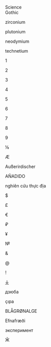 <div class="intro_item" id="title">
  <p>Science<br>Gothic</p>
</div>

<div class="intro_item" id="elements">
  <p id="elements_1" class="size-to-width">zirconium</p>
  <p id="elements_2" class="size-to-width">plutonium</p>
  <p id="elements_3" class="size-to-width">neodymium</p>
  <p id="elements_4" class="size-to-width">technetium</p>
</div>

<div class="intro_item" id="numerals">
  <p id="one">1</p>
  <p id="two">2</p>
  <p id="three">3</p>
  <p id="four">4</p>
  <p id="five">5</p>
  <p id="six">6</p>
  <p id="seven">7</p>
  <p id="eight">8</p>
  <p id="nine">9</p>
</div>

<div class="intro_item" id="fraction">
  <p>⅛</p>
</div>

<div class="intro_item" id="ae">
  <p class="size-to-width">Æ</p>
</div>


<div class="intro_item" id="german">
  <p class="size-to-width">Außerirdischer</p>
</div>

<div class="intro_item" id="spanish">
  <p class="size-to-width">AÑADIDO</p>
</div>

<div class="intro_item" id="vietnamese">
  <p class="size-to-width">nghiên cứu thực địa</p>
</div>

<div class="intro_item" id="currency">
  <p id="dollar">$</p>
  <p id="pound">£</p>
  <p id="euro">€</p>
  <p id="ruble">₽</p>
  <p id="yen">¥</p>
</div>

<div class="intro_item" id="no">
  <p class="size-to-width">№</p>
</div>

<div class="intro_item" id="ampersand">
  <p class="size-to-width">&</p>
</div>

<div class="intro_item" id="at_sign">
  <p class="size-to-width">@</p>
</div>

<div class="intro_item" id="exclamation">
  <p>!</p>
</div>

<div class="intro_item" id="arrow">
  <a href="#type_tester">↓</a>
</div>

<div class="intro_item" id="belarusian">
  <p class="size-to-width">дзюба</p>
</div>

<div class="intro_item" id="turkish">
  <p class="size-to-width">çıpa</p>
</div>

<div class="intro_item" id="danish">
  <p class="size-to-width">BLÅGRØNALGE</p>
</div>

<div class="intro_item" id="icelandic">
  <p class="size-to-width">Efnafræði</p>
</div>

<div class="intro_item" id="russian">
  <p class="size-to-width">эксперимент</p>
</div>

<div class="intro_item" id="cyrillic_zhe">
  <p class="size-to-width">Ӂ</p>
</div>
